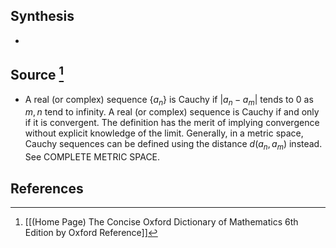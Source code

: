 ## Synthesis
- 
## Source [^1]
- A real (or complex) sequence $\left\{a_{n}\right\}$ is Cauchy if $\left|a_{n}-a_{m}\right|$ tends to 0 as $m, n$ tend to infinity. A real (or complex) sequence is Cauchy if and only if it is convergent. The definition has the merit of implying convergence without explicit knowledge of the limit. Generally, in a metric space, Cauchy sequences can be defined using the distance $d\left(a_{n}, a_{m}\right)$ instead. See COMPLETE METRIC SPACE.
## References

[^1]: [[(Home Page) The Concise Oxford Dictionary of Mathematics 6th Edition by Oxford Reference]]